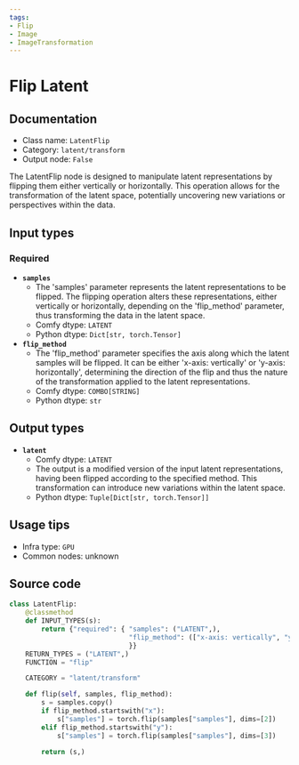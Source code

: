 ```yaml
---
tags:
- Flip
- Image
- ImageTransformation
---
```


# Flip Latent
## Documentation
- Class name: `LatentFlip`
- Category: `latent/transform`
- Output node: `False`

The LatentFlip node is designed to manipulate latent representations by flipping them either vertically or horizontally. This operation allows for the transformation of the latent space, potentially uncovering new variations or perspectives within the data.
## Input types
### Required
- **`samples`**
    - The 'samples' parameter represents the latent representations to be flipped. The flipping operation alters these representations, either vertically or horizontally, depending on the 'flip_method' parameter, thus transforming the data in the latent space.
    - Comfy dtype: `LATENT`
    - Python dtype: `Dict[str, torch.Tensor]`
- **`flip_method`**
    - The 'flip_method' parameter specifies the axis along which the latent samples will be flipped. It can be either 'x-axis: vertically' or 'y-axis: horizontally', determining the direction of the flip and thus the nature of the transformation applied to the latent representations.
    - Comfy dtype: `COMBO[STRING]`
    - Python dtype: `str`
## Output types
- **`latent`**
    - Comfy dtype: `LATENT`
    - The output is a modified version of the input latent representations, having been flipped according to the specified method. This transformation can introduce new variations within the latent space.
    - Python dtype: `Tuple[Dict[str, torch.Tensor]]`
## Usage tips
- Infra type: `GPU`
- Common nodes: unknown


## Source code
```python
class LatentFlip:
    @classmethod
    def INPUT_TYPES(s):
        return {"required": { "samples": ("LATENT",),
                              "flip_method": (["x-axis: vertically", "y-axis: horizontally"],),
                              }}
    RETURN_TYPES = ("LATENT",)
    FUNCTION = "flip"

    CATEGORY = "latent/transform"

    def flip(self, samples, flip_method):
        s = samples.copy()
        if flip_method.startswith("x"):
            s["samples"] = torch.flip(samples["samples"], dims=[2])
        elif flip_method.startswith("y"):
            s["samples"] = torch.flip(samples["samples"], dims=[3])

        return (s,)

```
